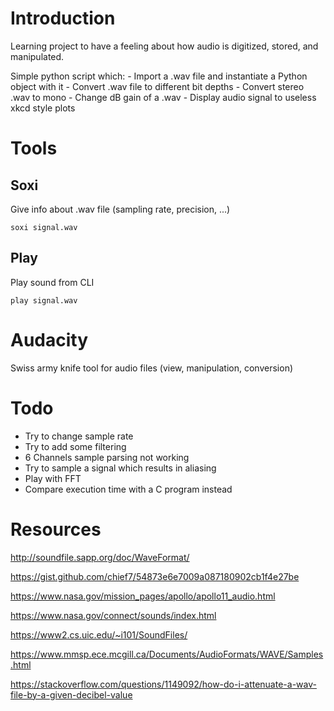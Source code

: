 # Introduction

Learning project to have a feeling about how audio is digitized, stored, and manipulated.

Simple python script which:
    - Import a .wav file and instantiate a Python object with it
    - Convert .wav file to different bit depths
    - Convert stereo .wav to mono
    - Change dB gain of a .wav
    - Display audio signal to useless xkcd style plots

# Tools

## Soxi

Give info about .wav file (sampling rate, precision, ...)

    soxi signal.wav

## Play

Play sound from CLI

    play signal.wav

# Audacity

Swiss army knife tool for audio files (view, manipulation, conversion)

# Todo

- Try to change sample rate
- Try to add some filtering
- 6 Channels sample parsing not working
- Try to sample a signal which results in aliasing
- Play with FFT
- Compare execution time with a C program instead

# Resources

http://soundfile.sapp.org/doc/WaveFormat/

https://gist.github.com/chief7/54873e6e7009a087180902cb1f4e27be

https://www.nasa.gov/mission_pages/apollo/apollo11_audio.html

https://www.nasa.gov/connect/sounds/index.html

https://www2.cs.uic.edu/~i101/SoundFiles/

https://www.mmsp.ece.mcgill.ca/Documents/AudioFormats/WAVE/Samples.html

https://stackoverflow.com/questions/1149092/how-do-i-attenuate-a-wav-file-by-a-given-decibel-value
